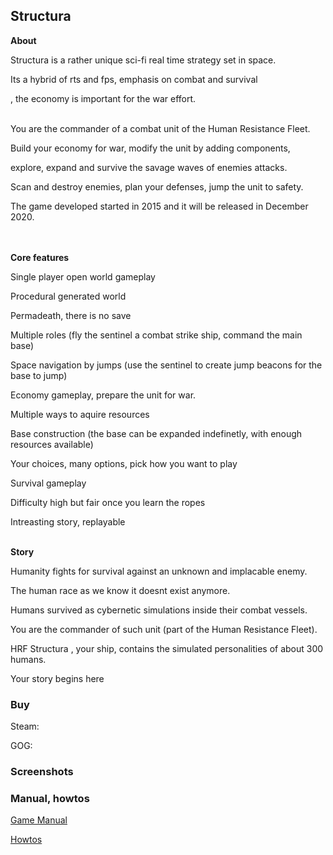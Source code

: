 ## Structura

**About**

Structura is a rather unique sci-fi real time strategy set in space.

Its a hybrid of rts and fps, emphasis on combat and survival

, the economy is important for the war effort.
<br><br>

You are the commander of a combat unit of the Human Resistance Fleet.

Build your economy for war, modify the unit by adding components,

explore, expand and survive the savage waves of enemies attacks.

Scan and destroy enemies, plan your defenses, jump the unit to safety.

The game developed started in 2015 and it will be released in December 2020.

<br><br>
**Core features**

Single player open world gameplay

Procedural generated world

Permadeath, there is no save

Multiple roles (fly the sentinel a combat strike ship, command the main base)

Space navigation by jumps (use the sentinel to create jump beacons for the base to jump)

Economy gameplay, prepare the unit for war.

Multiple ways to aquire resources

Base construction (the base can be expanded indefinetly, with enough resources available)

Your choices, many options, pick how you want to play

Survival gameplay

Difficulty high but fair once you learn the ropes

Intreasting story, replayable
<br><br>

**Story**

Humanity fights for survival against an unknown and implacable enemy.

The human race as we know it doesnt exist anymore.

Humans survived as cybernetic simulations inside their combat vessels.

You are the commander of such unit (part of the Human Resistance Fleet).

HRF Structura , your ship, contains the simulated personalities of about 300 humans.

Your story begins here

### Buy

Steam:

GOG:

### Screenshots

### Manual, howtos

[Game Manual](https://greengolem.github.io/StructuraManual)

[Howtos](https://greengolem.github.io/StructuraHowtos)
